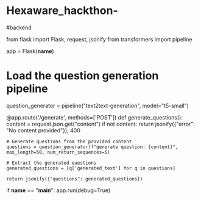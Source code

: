 # Hexaware_hackthon-
#backend

from flask import Flask, request, jsonify
from transformers import pipeline

app = Flask(__name__)

# Load the question generation pipeline
question_generator = pipeline("text2text-generation", model="t5-small")

@app.route('/generate', methods=['POST'])
def generate_questions():
    content = request.json.get("content")
    if not content:
        return jsonify({"error": "No content provided"}), 400
    
    # Generate questions from the provided content
    questions = question_generator(f"generate question: {content}", max_length=50, num_return_sequences=5)
    
    # Extract the generated questions
    generated_questions = [q['generated_text'] for q in questions]
    
    return jsonify({"questions": generated_questions})

if __name__ == "__main__":
    app.run(debug=True)
